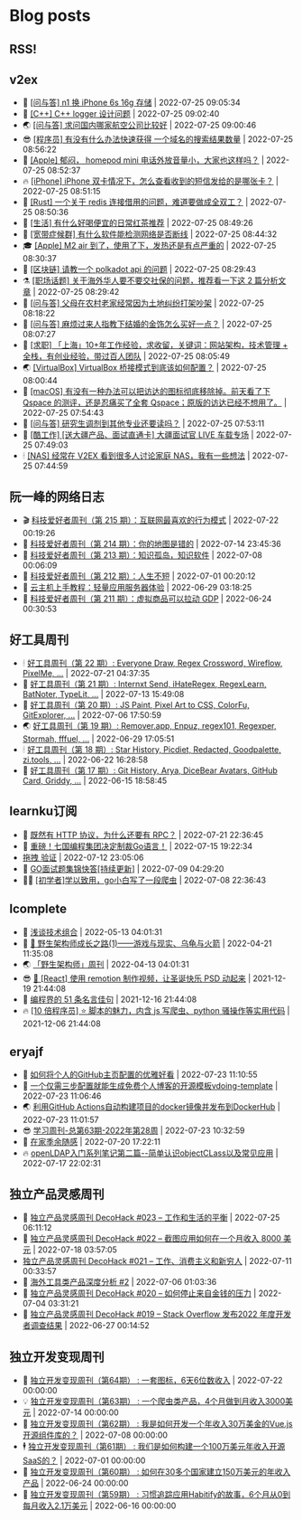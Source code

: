 # Blog posts
## RSS!



## v2ex

<!-- v2ex:START  -->
- 🫶 [[问与答] n1 换 iPhone 6s 16g 存储](https://www.v2ex.com/t/868596#reply0) | 2022-07-25 09:05:34 
- 🧰 [[C++] C++ logger 设计问题](https://www.v2ex.com/t/868595#reply0) | 2022-07-25 09:02:40 
- 🌏 [[问与答] 求问国内哪家航空公司比较好](https://www.v2ex.com/t/868594#reply0) | 2022-07-25 09:00:46 
- 😎 [[程序员] 有没有什么办法快速获得 一个域名的搜索结果数量](https://www.v2ex.com/t/868592#reply0) | 2022-07-25 08:56:22 
- 💂 [[Apple] 郁闷， homepod mini 电话外放音量小，大家也这样吗？](https://www.v2ex.com/t/868591#reply1) | 2022-07-25 08:52:37 
- 🔥 [[iPhone] iPhone 双卡情况下，怎么查看收到的短信发给的是哪张卡？](https://www.v2ex.com/t/868590#reply4) | 2022-07-25 08:51:15 
- 🦅 [[Rust] 一个关于 redis 连接借用的问题，难道要做成全双工？](https://www.v2ex.com/t/868589#reply0) | 2022-07-25 08:50:36 
- 🙉 [[生活] 有什么好喝便宜的日常红茶推荐](https://www.v2ex.com/t/868588#reply1) | 2022-07-25 08:49:26 
- 💫 [[宽带症候群] 有什么软件能检测网络是否断线](https://www.v2ex.com/t/868586#reply1) | 2022-07-25 08:44:32 
- 🎓 [[Apple] M2 air 到了，使用了下，发热还是有点严重的](https://www.v2ex.com/t/868585#reply9) | 2022-07-25 08:30:37 
- 🗽 [[区块链] 请教一个 polkadot api 的问题](https://www.v2ex.com/t/868584#reply0) | 2022-07-25 08:29:43 
- ⚗️ [[职场话题] 关于海外华人要不要交社保的问题，推荐看一下这 2 篇分析文章](https://www.v2ex.com/t/868583#reply0) | 2022-07-25 08:29:42 
- 🦍 [[问与答] 父母在农村老家经常因为土地纠纷打架吵架](https://www.v2ex.com/t/868582#reply14) | 2022-07-25 08:18:22 
- 🤩 [[问与答] 麻烦过来人指教下结婚的金饰怎么买好一点？](https://www.v2ex.com/t/868579#reply13) | 2022-07-25 08:07:27 
- 🙉 [[求职] 「上海」10+年工作经验，求收留，关键词：网站架构，技术管理 + 全栈，有创业经验，带过百人团队](https://www.v2ex.com/t/868578#reply0) | 2022-07-25 08:05:49 
- 🌏 [[VirtualBox] VirtualBox 桥接模式到底该如何配置？](https://www.v2ex.com/t/868576#reply2) | 2022-07-25 08:00:44 
- 🐘 [[macOS] 有没有一种办法可以把访达的图标彻底移除掉。前天看了下 Qspace 的测评，还是忍痛买了全套 Qspace；原版的访达已经不想用了。](https://www.v2ex.com/t/868575#reply4) | 2022-07-25 07:54:43 
- 🧰 [[问与答] 研究生调剂到其他专业还要读吗？](https://www.v2ex.com/t/868573#reply0) | 2022-07-25 07:53:11 
- 💃 [[酷工作] [送大疆产品、面试直通卡] 大疆面试官 LIVE 车载专场](https://www.v2ex.com/t/868572#reply0) | 2022-07-25 07:49:03 
- 🕯 [[NAS] 经常在 V2EX 看到很多人讨论家庭 NAS，我有一些想法](https://www.v2ex.com/t/868570#reply9) | 2022-07-25 07:44:59 <!-- v2ex:END -->

## 阮一峰的网络日志

<!-- ruanyf:START -->
- 🎬 [科技爱好者周刊（第 215 期）：互联网最喜欢的行为模式](http://www.ruanyifeng.com/blog/2022/07/weekly-issue-215.html) | 2022-07-22 00:19:26 
- 💄 [科技爱好者周刊（第 214 期）：你的地图是错的](http://www.ruanyifeng.com/blog/2022/07/weekly-issue-214.html) | 2022-07-14 23:45:36 
- 🐎 [科技爱好者周刊（第 213 期）：知识孤岛，知识软件](http://www.ruanyifeng.com/blog/2022/07/weekly-issue-213.html) | 2022-07-08 00:06:09 
- 🤔 [科技爱好者周刊（第 212 期）：人生不短](http://www.ruanyifeng.com/blog/2022/07/weekly-issue-212.html) | 2022-07-01 00:20:12 
- 🧠 [云主机上手教程：轻量应用服务器体验](http://www.ruanyifeng.com/blog/2022/06/cloud-server-getting-started-tutorial.html) | 2022-06-29 03:18:25 
- 🎃 [科技爱好者周刊（第 211 期）：虚拟商品可以拉动 GDP](http://www.ruanyifeng.com/blog/2022/06/weekly-issue-211.html) | 2022-06-24 00:30:53 <!-- ruanyf:END -->

## 好工具周刊

<!-- bestxtools:START -->
- 🕯 [好工具周刊（第 22 期）: Everyone Draw, Regex Cross­word, Wireflow, PixelMe, ...](https://discuss-cn.bestxtools.com/d/60/1) | 2022-07-21 04:37:35 
- 🦩 [好工具周刊（第 21 期）: Internxt Send, iHateRegex, RegexLearn, BatNoter, TypeLit, ...](https://discuss-cn.bestxtools.com/d/58/1) | 2022-07-13 15:49:08 
- 🦄 [好工具周刊（第 20 期）: JS Paint, Pixel Art to CSS, ColorFu, GitExplorer, ...](https://discuss-cn.bestxtools.com/d/57/1) | 2022-07-06 17:50:59 
- 🌏 [好工具周刊（第 19 期）: Remover.app, Enpuz, regex101, Regexper, Stormah, fffuel, ...](https://discuss-cn.bestxtools.com/d/56/1) | 2022-06-29 17:05:51 
- 🕯 [好工具周刊（第 18 期）: Star History, Picdiet, Redacted, Goodpalette, zi.tools, ...](https://discuss-cn.bestxtools.com/d/47/1) | 2022-06-22 16:28:58 
- 📝 [好工具周刊（第 17 期）: Git History, Arya, DiceBear Avatars, GitHub Card, Griddy, ...](https://discuss-cn.bestxtools.com/d/43/1) | 2022-06-15 18:58:45 <!-- bestxtools:END -->


## learnku订阅

<!-- learnku:START -->
- 🦅 [既然有 HTTP 协议，为什么还要有 RPC？](https://learnku.com/laravel/t/69972) | 2022-07-21 22:36:45 
- 🦅 [重磅！七国编程集团决定制裁Go语言！](https://learnku.com/articles/69766) | 2022-07-15 19:22:34 
-  [拖拽 验证](https://learnku.com/articles/69652) | 2022-07-12 23:05:06 
- 🌈 [GO面试题集锦快答[持续更新]](https://learnku.com/articles/69250) | 2022-07-09 04:29:20 
- 🧑‍🏫 [[初学者]学以致用，go小白写了一段爬虫](https://learnku.com/go/t/69522) | 2022-07-08 22:36:43 <!-- learnku:END -->



## lcomplete

<!-- lcomplete:START -->
- 🫶 [浅谈技术组合](http://codelc.com/post/essay/%E6%B5%85%E8%B0%88%E6%8A%80%E6%9C%AF%E7%BB%84%E5%90%88/) | 2022-05-13 04:01:31 
- 🧰 [🐒 野生架构师成长之路&lpar;1&rpar;——游戏与现实、乌龟与火箭](http://codelc.com/post/growup/s01/) | 2022-04-21 11:35:08 
- 🌏 [「野生架构师」周刊](http://codelc.com/post/essay/%E9%87%8E%E7%94%9F%E6%9E%B6%E6%9E%84%E5%B8%88%E5%91%A8%E5%88%8A%E4%BB%8B%E7%BB%8D/) | 2022-04-13 04:01:31 
- 😎 [🎄 [React] 使用 remotion 制作视频，让圣诞快乐 PSD 动起来](http://codelc.com/post/dev/js/remotion/) | 2021-12-19 21:44:08 
- 💂 [编程界的 51 条名言佳句](http://codelc.com/post/dev/thinking/quotes/) | 2021-12-16 21:44:08 
- 🔥 [[10 倍程序员] ⭐ 脚本的魅力，内含 js 写爬虫、python 骚操作等实用代码](http://codelc.com/post/dev/10x/script/) | 2021-12-06 21:44:08 <!-- lcomplete:END -->

## eryajf

<!-- eryajf:START -->
- 🫶 [如何将个人的GitHub主页配置的优雅好看](https://wiki.eryajf.net/pages/d195b4/) | 2022-07-23 11:10:55 
- 🧰 [一个仅需三步配置就能生成免费个人博客的开源模板vdoing-template](https://wiki.eryajf.net/pages/48e307/) | 2022-07-23 11:06:46 
- 🌏 [利用GitHub Actions自动构建项目的docker镜像并发布到DockerHub](https://wiki.eryajf.net/pages/5baf0a/) | 2022-07-23 11:01:57 
- 😎 [学习周刊-总第63期-2022年第28周](https://wiki.eryajf.net/pages/d2ea2c/) | 2022-07-23 10:32:59 
- 💂 [在家季余随感](https://wiki.eryajf.net/pages/e36842/) | 2022-07-20 17:22:11 
- 🔥 [openLDAP入门系列笔记第二篇--简单认识objectCLass以及常见应用](https://wiki.eryajf.net/pages/ea10fa/) | 2022-07-17 22:02:31 <!-- eryajf:END -->



## 独立产品灵感周刊

<!-- DecoHack:START -->
- 🦣 [独立产品灵感周刊 DecoHack #023 – 工作和生活的平衡](https://www.decohack.com/Post/802) | 2022-07-25 06:11:12 
- 🤡 [独立产品灵感周刊 DecoHack #022 – 截图应用如何在一个月收入 8000 美元](https://www.decohack.com/Post/774) | 2022-07-18 03:57:05 
-  [独立产品灵感周刊 DecoHack #021 – 工作、消费主义和新穷人](https://www.decohack.com/Post/753) | 2022-07-11 00:33:57 
- 🐲 [海外工具类产品深度分析 #2](https://www.decohack.com/Post/746) | 2022-07-06 01:03:36 
- 🦅 [独立产品灵感周刊 DecoHack #020 – 如何停止来自金钱的压力](https://www.decohack.com/Post/728) | 2022-07-04 03:31:21 
- 🧰 [独立产品灵感周刊 DecoHack #019 – Stack Overflow 发布2022 年度开发者调查结果](https://www.decohack.com/Post/699) | 2022-06-27 00:14:52 <!-- DecoHack:END -->

## 独立开发变现周刊

<!-- easyindie:START -->
- 💂 [独立开发变现周刊（第64期） : 一套图标，6天6位数收入](https://www.ezindie.com/weekly/issue-64) | 2022-07-22 00:00:00 
- 💡 [独立开发变现周刊（第63期） : 一个爬虫类产品，4个月做到月收入3000美元](https://www.ezindie.com/weekly/issue-63) | 2022-07-14 00:00:00 
- 🌋 [独立开发变现周刊（第62期） : 我是如何开发一个年收入30万美金的Vue.js开源组件库的？](https://www.ezindie.com/weekly/issue-62) | 2022-07-08 00:00:00 
- 🕴 [独立开发变现周刊（第61期） : 我们是如何构建一个100万美元年收入开源SaaS的？](https://www.ezindie.com/weekly/issue-61) | 2022-07-01 00:00:00 
- 🎊 [独立开发变现周刊（第60期） : 如何在30多个国家建立150万美元的年收入产品](https://www.ezindie.com/weekly/issue-60) | 2022-06-24 00:00:00 
- 🤔 [独立开发变现周刊（第59期） : 习惯追踪应用Habitify的故事，6个月从0到每月收入2.1万美元](https://www.ezindie.com/weekly/issue-59) | 2022-06-16 00:00:00 <!-- easyindie:END -->




